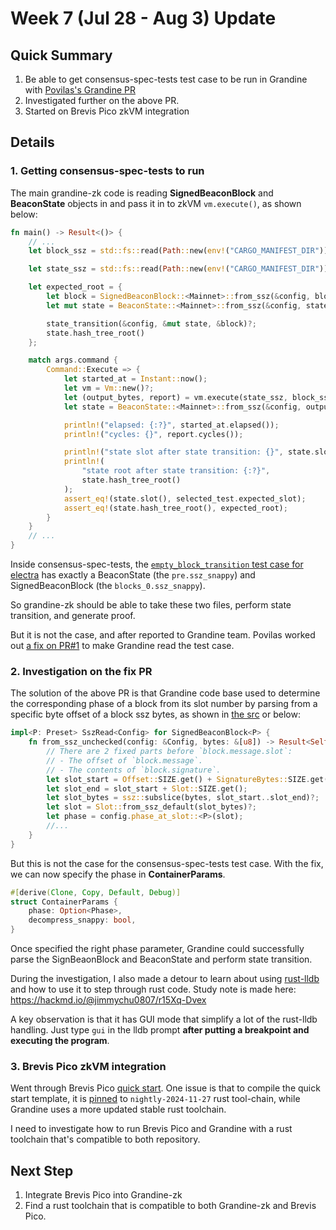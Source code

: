 # Week 7 (Jul 28 - Aug 3) Update

## Quick Summary

1. Be able to get consensus-spec-tests test case to be run in Grandine with [Povilas's Grandine PR](https://github.com/grandinetech/grandine-zk/pull/1)
2. Investigated further on the above PR.
3. Started on Brevis Pico zkVM integration

## Details

### 1. Getting consensus-spec-tests to run

The main grandine-zk code is reading **SignedBeaconBlock** and **BeaconState** objects in and pass it in to zkVM `vm.execute()`, as shown below:

```rust
fn main() -> Result<()> {
    // ...
    let block_ssz = std::fs::read(Path::new(env!("CARGO_MANIFEST_DIR")).join(selected_test.block))?;

    let state_ssz = std::fs::read(Path::new(env!("CARGO_MANIFEST_DIR")).join(selected_test.state))?;

    let expected_root = {
        let block = SignedBeaconBlock::<Mainnet>::from_ssz(&config, block_ssz.clone())?;
        let mut state = BeaconState::<Mainnet>::from_ssz(&config, state_ssz.clone())?;

        state_transition(&config, &mut state, &block)?;
        state.hash_tree_root()
    };

    match args.command {
        Command::Execute => {
            let started_at = Instant::now();
            let vm = Vm::new()?;
            let (output_bytes, report) = vm.execute(state_ssz, block_ssz)?;
            let state = BeaconState::<Mainnet>::from_ssz(&config, output_bytes)?;

            println!("elapsed: {:?}", started_at.elapsed());
            println!("cycles: {}", report.cycles());

            println!("state slot after state transition: {}", state.slot());
            println!(
                "state root after state transition: {:?}",
                state.hash_tree_root()
            );
            assert_eq!(state.slot(), selected_test.expected_slot);
            assert_eq!(state.hash_tree_root(), expected_root);
        }
    }
    // ...
}
```

Inside consensus-spec-tests, the [`empty_block_transition` test case for electra](https://github.com/ethereum/consensus-spec-tests/tree/master/tests/mainnet/electra/sanity/blocks/pyspec_tests/empty_block_transition) has exactly a BeaconState (the `pre.ssz_snappy`) and SignedBeaconBlock (the `blocks_0.ssz_snappy`).

So grandine-zk should be able to take these two files, perform state transition, and generate proof.

But it is not the case, and after reported to Grandine team. Povilas worked out [a fix on PR#1](https://github.com/grandinetech/grandine-zk/pull/1) to make Grandine read the test case.

### 2. Investigation on the fix PR

The solution of the above PR is that Grandine code base used to determine the corresponding phase of a block from its slot number by parsing from a specific byte offset of a block ssz bytes, as shown in [the src](https://github.com/grandinetech/grandine-zk/blob/cc00cdd199dcc45df0217b7f286c1ba65d3fd9fb/types/src/combined.rs#L1603-L1607) or below:

```rust
impl<P: Preset> SszRead<Config> for SignedBeaconBlock<P> {
    fn from_ssz_unchecked(config: &Config, bytes: &[u8]) -> Result<Self, ReadError> {
        // There are 2 fixed parts before `block.message.slot`:
        // - The offset of `block.message`.
        // - The contents of `block.signature`.
        let slot_start = Offset::SIZE.get() + SignatureBytes::SIZE.get();
        let slot_end = slot_start + Slot::SIZE.get();
        let slot_bytes = ssz::subslice(bytes, slot_start..slot_end)?;
        let slot = Slot::from_ssz_default(slot_bytes)?;
        let phase = config.phase_at_slot::<P>(slot);
        //...
    }
}
```

But this is not the case for the consensus-spec-tests test case. With the fix, we can now specify the phase in **ContainerParams**.

```rust
#[derive(Clone, Copy, Default, Debug)]
struct ContainerParams {
    phase: Option<Phase>,
    decompress_snappy: bool,
}
```

Once specified the right phase parameter, Grandine could successfully parse the SignBeaonBlock and BeaconState and perform state transition.

During the investigation, I also made a detour to learn about using [rust-lldb](https://lldb.llvm.org/) and how to use it to step through rust code. Study note is made here: https://hackmd.io/@jimmychu0807/r15Xq-Dvex

A key observation is that it has GUI mode that simplify a lot of the rust-lldb handling. Just type `gui` in the lldb prompt **after putting a breakpoint and executing the program**.

### 3. Brevis Pico zkVM integration

Went through Brevis Pico [quick start](https://pico-docs.brevis.network/getting-started/quick-start). One issue is that to compile the quick start template, it is [pinned](https://github.com/brevis-network/pico-zkapp-template/blob/main/rust-toolchain) to `nightly-2024-11-27` rust tool-chain, while Grandine uses a more updated stable rust toolchain.

I need to investigate how to run Brevis Pico and Grandine with a rust toolchain that's compatible to both repository.

## Next Step

1. Integrate Brevis Pico into Grandine-zk
2. Find a rust toolchain that is compatible to both Grandine-zk and Brevis Pico.
